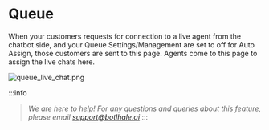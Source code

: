 # Queue

When your customers requests for connection to a live agent from the chatbot side, and your Queue Settings/Management are set to off for Auto Assign, those customers are sent to this page. Agents come to this page to assign the live chats here. 

![queue_live_chat.png](https://stoplight.io/api/v1/projects/cHJqOjU4NzU5/images/mf8zrDUM4ro)

:::info
> *We are here to help! For any questions and queries about this feature, please email support@botlhale.ai*
:::
